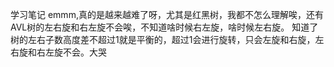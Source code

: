 学习笔记
emmm,真的是越来越难了呀，尤其是红黑树，我都不怎么理解唉，还有AVL树的左右旋和右左旋不会唉，不知道啥时候右左旋，啥时候左右旋。
知道了树的左右子数高度差不超过1就是平衡的，超过1会进行旋转，只会左旋和右旋，左右旋和右左旋不会。大哭